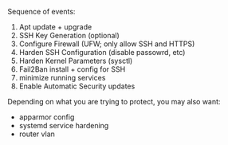 Sequence of events:
1) Apt update + upgrade
2) SSH Key Generation (optional)
3) Configure Firewall (UFW; only allow SSH and HTTPS)
4) Harden SSH Configuration (disable passowrd, etc)
5) Harden Kernel Parameters (sysctl)
6) Fail2Ban install + config for SSH
7) minimize running services
8) Enable Automatic Security updates

Depending on what you are trying to protect, you may also want:
- apparmor config
- systemd service hardening
- router vlan
